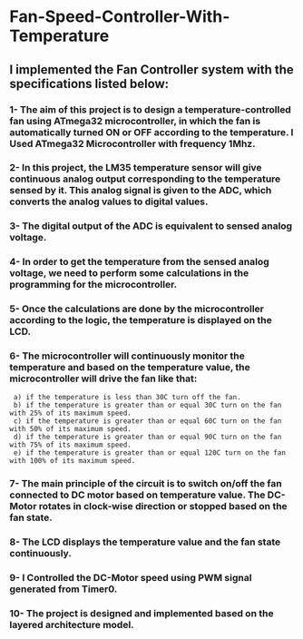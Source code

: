 # Fan-Speed-Controller-With-Temperature
## I implemented the Fan Controller system with the specifications listed below:
### 1- The aim of this project is to design a temperature-controlled fan using ATmega32 microcontroller, in which the fan is automatically turned ON or OFF according to the temperature. I Used ATmega32 Microcontroller with frequency 1Mhz.
### 2- In this project, the LM35 temperature sensor will give continuous analog output corresponding to the temperature sensed by it. This analog signal is given to the ADC, which converts the analog values to digital values.
### 3- The digital output of the ADC is equivalent to sensed analog voltage.
### 4- In order to get the temperature from the sensed analog voltage, we need to perform some calculations in the programming for the microcontroller.
### 5- Once the calculations are done by the microcontroller according to the logic, the temperature is displayed on the LCD. 
### 6- The microcontroller will continuously monitor the temperature and based on the temperature value, the microcontroller will drive the fan like that:
     a) if the temperature is less than 30C turn off the fan.
     b) if the temperature is greater than or equal 30C turn on the fan with 25% of its maximum speed.
     c) if the temperature is greater than or equal 60C turn on the fan with 50% of its maximum speed.
     d) if the temperature is greater than or equal 90C turn on the fan with 75% of its maximum speed.
     e) if the temperature is greater than or equal 120C turn on the fan with 100% of its maximum speed.
### 7- The main principle of the circuit is to switch on/off the fan connected to DC motor based on temperature value. The DC-Motor rotates in clock-wise direction or stopped based on the fan state.
### 8- The LCD displays the temperature value and the fan state continuously.
### 9- I Controlled the DC-Motor speed using PWM signal generated from Timer0.
### 10- The project is designed and implemented based on the layered architecture model.



